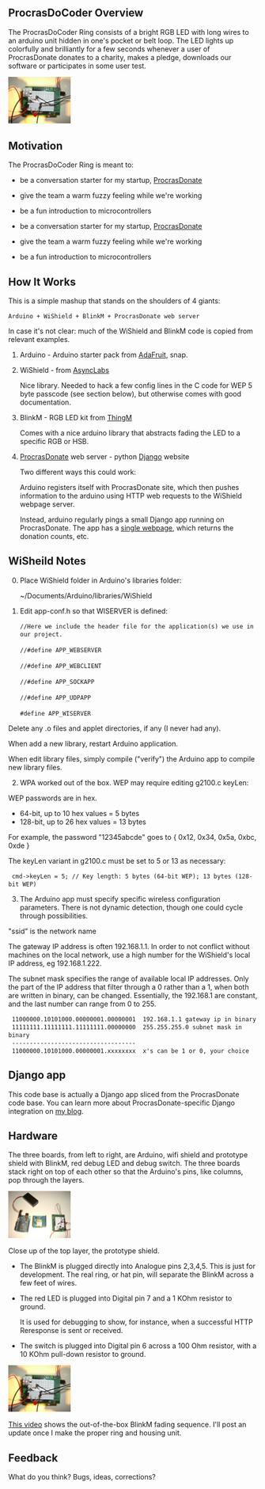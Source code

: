 
## ProcrasDoCoder Overview

The ProcrasDoCoder Ring consists of a bright RGB LED with long wires to
an arduino unit hidden in one's pocket or belt loop. The LED lights up
colorfully and brilliantly for a few seconds whenever a user of
ProcrasDonate donates to a charity, makes a pledge, downloads our
software or participates in some user test.

<img src="http://github.com/diN0bot/ProcrasDoCoder/raw/master/docs/circuit2.JPG" width="25%" />

## Motivation

The ProcrasDoCoder Ring is meant to:

*   be a conversation starter for my startup, [ProcrasDonate](http://procrasdonate.com)
*   give the team a warm fuzzy feeling while we're working 
*   be a fun introduction to microcontrollers

*   be a conversation starter for my startup, [ProcrasDonate](http://procrasdonate.com)

*   give the team a warm fuzzy feeling while we're working 

*   be a fun introduction to microcontrollers

## How It Works

This is a simple mashup that stands on the shoulders of 4 giants:

    Arduino + WiShield + BlinkM + ProcrasDonate web server

In case it's not clear: much of the WiShield and BlinkM code is copied
from relevant examples.

1. Arduino - Arduino starter pack from [AdaFruit](http://adafruit.com), snap.

2. WiShield - from [AsyncLabs](http://asynclabs.com/wiki/index.php?title=WiShield_1.0)

    Nice library. Needed to hack a few config lines in the C code for WEP
    5 byte passcode (see section below), but otherwise comes with good
    documentation.

3. BlinkM - RGB LED kit from [ThingM](http://blinkm.thingm.com/)

    Comes with a nice arduino library that abstracts fading the LED to a
    specific RGB or HSB.

4. [ProcrasDonate](http://ProcrasDonate.com) web server - python [Django](http://djangoproject.com) website

    Two different ways this could work:

    Arduino registers itself with ProcrasDonate site, which then pushes
    information to the arduino using HTTP web requests to the WiShield
    webpage server.

    Instead, arduino regularly pings a small Django app running on
    ProcrasDonate. The app has a [single
    webpage](http://procrasdonate.com/procrasdocoder), which returns the
    donation counts, etc.


## WiSheild Notes

0. Place WiShield folder in Arduino's libraries folder:

     ~/Documents/Arduino/libraries/WiShield

1. Edit app-conf.h so that WISERVER is defined:

       //Here we include the header file for the application(s) we use in our project.

       //#define APP_WEBSERVER

       //#define APP_WEBCLIENT

       //#define APP_SOCKAPP

       //#define APP_UDPAPP

       #define APP_WISERVER

Delete any .o files and applet directories, if any (I never had any).

When add a new library, restart Arduino application.

When edit library files, simply compile ("verify") the Arduino app to compile new library files.

2. WPA worked out of the box. WEP may require editing g2100.c keyLen:

WEP passwords are in hex.
 *    64-bit, up to 10 hex values = 5 bytes
 *    128-bit, up to 26 hex values = 13 bytes

For example, the password "12345abcde" goes to { 0x12, 0x34, 0x5a, 0xbc, 0xde }

The keyLen variant in g2100.c must be set to 5 or 13 as necessary:

     cmd->keyLen = 5; // Key length: 5 bytes (64-bit WEP); 13 bytes (128-bit WEP)

3. The Arduino app must specify specific wireless configuration parameters. There is not dynamic detection, though one could cycle through possibilities.

"ssid" is the network name

The gateway IP address is often 192.168.1.1. In order to not conflict
without machines on the local network, use a high number for the
WiShield's local IP address, eg 192.168.1.222.

The subnet mask specifies the range of available local IP
addresses. Only the part of the IP address that filter through a 0
rather than a 1, when both are written in binary, can be
changed. Essentially, the 192.168.1 are constant, and the last number can
range from 0 to 255.

     11000000.10101000.00000001.00000001  192.168.1.1 gateway ip in binary
     11111111.11111111.11111111.00000000  255.255.255.0 subnet mask in binary
     -----------------------------------
     11000000.10101000.00000001.xxxxxxxx  x's can be 1 or 0, your choice

## Django app

This code base is actually a Django app sliced from the ProcrasDonate
code base. You can learn more about ProcrasDonate-specific Django
integration on [my blog](http://proudly.procrasdonate.com).

## Hardware

The three boards, from left to right, are Arduino, wifi shield and
prototype shield with BlinkM, red debug LED and debug switch. The three
boards stack right on top of each other so that the Arduino's pins, like
columns, pop through the layers.

<img src="http://github.com/diN0bot/ProcrasDoCoder/raw/master/docs/layers.JPG" width="25%" />

Close up of the top layer, the prototype shield. 

 *    The BlinkM is plugged directly into Analogue pins 2,3,4,5. This is
      just for development. The real ring, or hat pin, will separate the
      BlinkM across a few feet of wires.

 *    The red LED is plugged into Digital pin 7 and a 1 KOhm resistor to ground.

      It is used for debugging to show, for instance, when a successful
      HTTP Reresponse is sent or received.

 * The switch is plugged into Digital pin 6 across a 100 Ohm
      resistor, with a 10 KOhm pull-down resistor to ground.

<img src="http://github.com/diN0bot/ProcrasDoCoder/raw/master/docs/circuit2.JPG" width="25%" />

[This
video](http://www.youtube.com/watch?v=yvCtAjzHpDE&feature=youtube_gdata)
shows the out-of-the-box BlinkM fading sequence. I'll post an update
once I make the proper ring and housing unit.

## Feedback

What do you think? Bugs, ideas, corrections?
